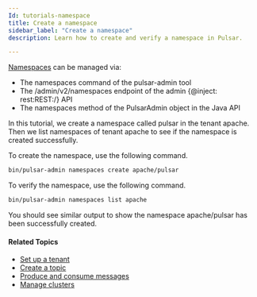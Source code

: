 ```yaml
---
Id: tutorials-namespace
title: Create a namespace
sidebar_label: "Create a namespace"
description: Learn how to create and verify a namespace in Pulsar.

---
```





[Namespaces](concepts-multi-tenancy.md#namespaces) can be managed via:

- The namespaces command of the pulsar-admin tool
- The /admin/v2/namespaces endpoint of the admin {@inject: rest:REST:/} API
- The namespaces method of the PulsarAdmin object in the Java API

In this tutorial, we create a namespace called pulsar in the tenant apache. Then we list namespaces of tenant apache to see if the namespace is created successfully.

To create the namespace, use the following command.

```bash
bin/pulsar-admin namespaces create apache/pulsar
```

To verify the namespace, use the following command.

```bash
bin/pulsar-admin namespaces list apache
```

You should see similar output to show the namespace apache/pulsar has been successfully created.

#### Related Topics

- [Set up a tenant](tutorials-tenant.md)
- [Create a topic](tutorials-topic.md)
- [Produce and consume messages](tutorials-produce-consume.md)
- [Manage clusters](admin-api-clusters.md)